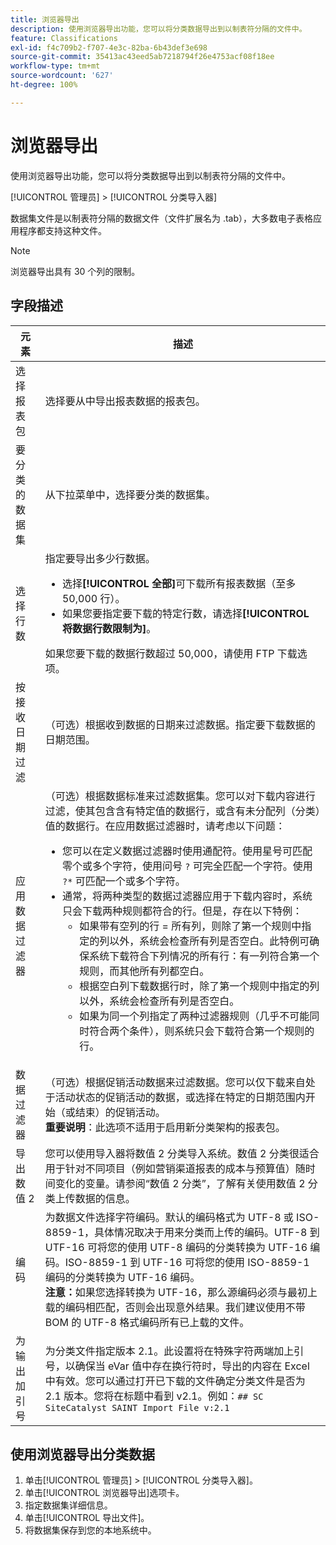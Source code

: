 ```yaml
---
title: 浏览器导出
description: 使用浏览器导出功能，您可以将分类数据导出到以制表符分隔的文件中。
feature: Classifications
exl-id: f4c709b2-f707-4e3c-82ba-6b43def3e698
source-git-commit: 35413ac43eed5ab7218794f26e4753acf08f18ee
workflow-type: tm+mt
source-wordcount: '627'
ht-degree: 100%

---
```


# 浏览器导出

使用浏览器导出功能，您可以将分类数据导出到以制表符分隔的文件中。

[!UICONTROL 管理员] > [!UICONTROL 分类导入器]

数据集文件是以制表符分隔的数据文件（文件扩展名为 .tab），大多数电子表格应用程序都支持这种文件。

>[!NOTE]
>浏览器导出具有 30 个列的限制。

## 字段描述

| 元素 | 描述 |
| --- | --- |
| 选择报表包 | 选择要从中导出报表数据的报表包。 |
| 要分类的数据集 | 从下拉菜单中，选择要分类的数据集。 |
| 选择行数 | 指定要导出多少行数据。<ul><li>选择&#x200B;**[!UICONTROL 全部]**&#x200B;可下载所有报表数据（至多 50,000 行）。</li><li>如果您要指定要下载的特定行数，请选择&#x200B;**[!UICONTROL 将数据行数限制为]**。</li></ul>如果您要下载的数据行数超过 50,000，请使用 FTP 下载选项。 |
| 按接收日期过滤 | （可选）根据收到数据的日期来过滤数据。指定要下载数据的日期范围。 |
| 应用数据过滤器 | （可选）根据数据标准来过滤数据集。您可以对下载内容进行过滤，使其包含含有特定值的数据行，或含有未分配列（分类）值的数据行。在应用数据过滤器时，请考虑以下问题：<ul><li>您可以在定义数据过滤器时使用通配符。使用星号可匹配零个或多个字符，使用问号 `?` 可完全匹配一个字符。使用 `?*` 可匹配一个或多个字符。</li><li>通常，将两种类型的数据过滤器应用于下载内容时，系统只会下载两种规则都符合的行。但是，存在以下特例：<ul><li>如果带有空列的行 = 所有列，则除了第一个规则中指定的列以外，系统会检查所有列是否空白。此特例可确保系统下载符合下列情况的所有行：有一列符合第一个规则，而其他所有列都空白。</li><li>根据空白列下载数据行时，除了第一个规则中指定的列以外，系统会检查所有列是否空白。</li><li>如果为同一个列指定了两种过滤器规则（几乎不可能同时符合两个条件），则系统只会下载符合第一个规则的行。</li></ul></ul> |
| 数据过滤器 | （可选）根据促销活动数据来过滤数据。您可以仅下载来自处于活动状态的促销活动的数据，或选择在特定的日期范围内开始（或结束）的促销活动。<br>**重要说明**：此选项不适用于启用新分类架构的报表包。 |
| 导出数值 2 | 您可以使用导入器将数值 2 分类导入系统。数值 2 分类很适合用于针对不同项目（例如营销渠道报表的成本与预算值）随时间变化的变量。请参阅“数值 2 分类”，了解有关使用数值 2 分类上传数据的信息。 |
| 编码 | 为数据文件选择字符编码。默认的编码格式为 UTF-8 或 ISO-8859-1，具体情况取决于用来分类而上传的编码。UTF-8 到 UTF-16 可将您的使用 UTF-8 编码的分类转换为 UTF-16 编码。ISO-8859-1 到 UTF-16 可将您的使用 ISO-8859-1 编码的分类转换为 UTF-16 编码。<br>**注意：**&#x200B;如果您选择转换为 UTF-16，那么源编码必须与最初上载的编码相匹配，否则会出现意外结果。我们建议使用不带 BOM 的 UTF-8 格式编码所有已上载的文件。 |
| 为输出加引号 | 为分类文件指定版本 2.1。此设置将在特殊字符两端加上引号，以确保当 eVar 值中存在换行符时，导出的内容在 Excel 中有效。您可以通过打开已下载的文件确定分类文件是否为 2.1 版本。您将在标题中看到 v2.1。例如：`## SC SiteCatalyst SAINT Import File v:2.1` |

## 使用浏览器导出分类数据

1. 单击[!UICONTROL 管理员] > [!UICONTROL 分类导入器]。
1. 单击[!UICONTROL 浏览器导出]选项卡。
1. 指定数据集详细信息。
1. 单击[!UICONTROL 导出文件]。
1. 将数据集保存到您的本地系统中。
